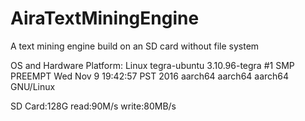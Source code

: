 # AiraTextMiningEngine
A text mining engine build on an SD card without file system

OS and Hardware Platform: Linux tegra-ubuntu 3.10.96-tegra #1 SMP PREEMPT Wed Nov 9 19:42:57 PST 2016 aarch64 aarch64 aarch64 GNU/Linux

SD Card:128G read:90M/s write:80MB/s

